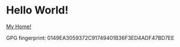# Hello World!
[My Home!](https://github.com/llzzmm645)

GPG fingerprint: 0149EA3059372C91749401B36F3ED4ADF47BD7EE
